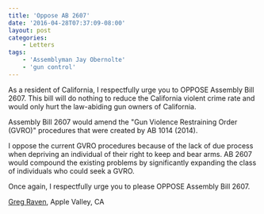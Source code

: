 ```yaml
---
title: 'Oppose AB 2607'
date: '2016-04-28T07:37:09-08:00'
layout: post
categories:
    - Letters
tags:
    - 'Assemblyman Jay Obernolte'
    - 'gun control'
---
```


As a resident of California, I respectfully urge you to OPPOSE Assembly Bill 2607. This bill will do nothing to reduce the California violent crime rate and would only hurt the law-abiding gun owners of California.

Assembly Bill 2607 would amend the "Gun Violence Restraining Order (GVRO)" procedures that were created by AB 1014 (2014).

I oppose the current GVRO procedures because of the lack of due process when depriving an individual of their right to keep and bear arms. AB 2607 would compound the existing problems by significantly expanding the class of individuals who could seek a GVRO.

Once again, I respectfully urge you to please OPPOSE Assembly Bill 2607.

[Greg Raven](https://www.gregraven.org), Apple Valley, CA